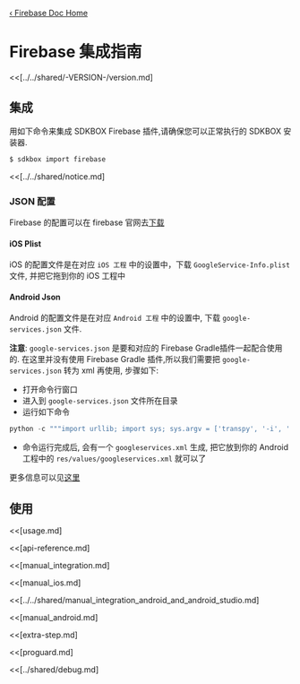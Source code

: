 [&#8249; Firebase Doc Home](./)

<h1>Firebase 集成指南</h1>
<<[../../shared/-VERSION-/version.md]

## 集成
用如下命令来集成 SDKBOX Firebase 插件,请确保您可以正常执行的 SDKBOX 安装器.
```bash
$ sdkbox import firebase
```

<<[../../shared/notice.md]

<!--## Configuration
<<[../../shared/sdkbox_cloud.md]
<<[../../shared/remote_application_config.md]-->

### JSON 配置

Firebase 的配置可以在 firebase 官网去[下载](https://console.firebase.google.com)

#### iOS Plist
iOS 的配置文件是在对应 `iOS 工程` 中的设置中，下载 `GoogleService-Info.plist` 文件, 并把它拖到你的 iOS 工程中

#### Android Json
Android 的配置文件是在对应 `Android 工程` 中的设置中, 下载 `google-services.json` 文件.

__注意__:
`google-services.json` 是要和对应的 Firebase Gradle插件一起配合使用的. 在这里并没有使用 Firebase Gradle 插件,所以我们需要把 `google-services.json` 转为 xml 再使用, 步骤如下:

 * 打开命令行窗口
 * 进入到 `google-services.json` 文件所在目录
 * 运行如下命令

```python
python -c """import urllib; import sys; sys.argv = ['transpy', '-i', './google-services.json', '-o', './googleservices.xml']; s = urllib.urlopen('https://raw.githubusercontent.com/sdkbox-doc/en/master/tools/generate_xml_from_google_services_json.py').read(); exec(s);"""
```

 * 命令运行完成后, 会有一个 `googleservices.xml` 生成, 把它放到你的 Android 工程中的 `res/values/googleservices.xml` 就可以了

更多信息可以见[这里](https://support.google.com/firebase/answer/7015592)

<!--<<[sdkbox-config-encrypt.md]-->

## 使用
<<[usage.md]

<<[api-reference.md]

<<[manual_integration.md]

<<[manual_ios.md]

<<[../../shared/manual_integration_android_and_android_studio.md]

<<[manual_android.md]

<<[extra-step.md]

<<[proguard.md]

<<[../shared/debug.md]
